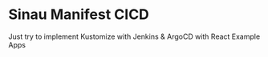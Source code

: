 # Sinau Manifest CICD
Just try to implement Kustomize with Jenkins & ArgoCD with React Example Apps
